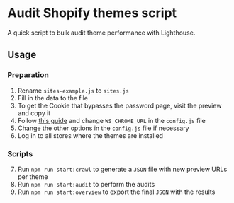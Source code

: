 # Audit Shopify themes script

A quick script to bulk audit theme performance with Lighthouse.

## Usage

### Preparation

1. Rename `sites-example.js` to `sites.js`
2. Fill in the data to the file
3. To get the Cookie that bypasses the password page, visit the preview and copy it
4. Follow [this guide](https://medium.com/@jaredpotter1/connecting-puppeteer-to-existing-chrome-window-8a10828149e0) and change `WS_CHROME_URL` in the `config.js` file
5. Change the other options in the `config.js` file if necessary
6. Log in to all stores where the themes are installed

### Scripts

7. Run `npm run start:crawl` to generate a `JSON` file with new preview URLs per theme
8. Run `npm run start:audit` to perform the audits
9. Run `npm run start:overview` to export the final `JSON` with the results
